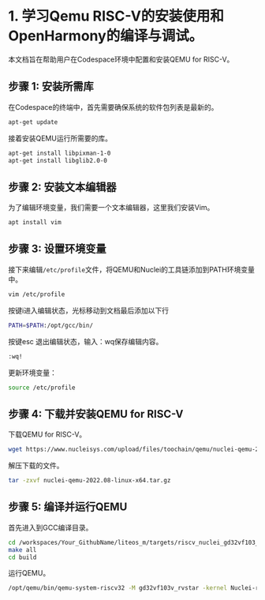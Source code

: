# 1. 学习Qemu RISC-V的安装使用和OpenHarmony的编译与调试。

本文档旨在帮助用户在Codespace环境中配置和安装QEMU for RISC-V。

## 步骤 1: 安装所需库

在Codespace的终端中，首先需要确保系统的软件包列表是最新的。

```bash
apt-get update
```

接着安装QEMU运行所需要的库。

```bash
apt-get install libpixman-1-0
apt-get install libglib2.0-0
```

## 步骤 2: 安装文本编辑器

为了编辑环境变量，我们需要一个文本编辑器，这里我们安装Vim。

```bash
apt install vim
```

## 步骤 3: 设置环境变量

接下来编辑`/etc/profile`文件，将QEMU和Nuclei的工具链添加到PATH环境变量中。

```bash
vim /etc/profile
```

按键i进入编辑状态，光标移动到文档最后添加以下行

```bash
PATH=$PATH:/opt/gcc/bin/
```

按键esc 退出编辑状态，输入：wq保存编辑内容。

```bash
:wq!
```

更新环境变量：

```bash
source /etc/profile
```

## 步骤 4: 下载并安装QEMU for RISC-V

下载QEMU for RISC-V。

```bash
wget https://www.nucleisys.com/upload/files/toochain/qemu/nuclei-qemu-2022.08-linux-x64.tar.gz
```

解压下载的文件。

```bash
tar -zxvf nuclei-qemu-2022.08-linux-x64.tar.gz
```

## 步骤 5: 编译并运行QEMU

首先进入到GCC编译目录。

```bash
cd /workspaces/Your_GithubName/liteos_m/targets/riscv_nuclei_gd32vf103_soc_gcc/GCC
make all
cd build
```

运行QEMU。

```bash
/opt/qemu/bin/qemu-system-riscv32 -M gd32vf103v_rvstar -kernel Nuclei-rvstar-gd32vf103-soc.elf -serial stdio -nodefaults -nographic
```
